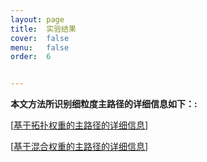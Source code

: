 ```yaml
---
layout: page
title:  实验结果
cover:  false
menu:   false
order:  6


---
```

**本文方法所识别细粒度主路径的详细信息如下：:**

[[基于拓扑权重的主路径的详细信息](https://awesome-patent-mining.github.io/FMPA_RESULT_1/)]


[[基于混合权重的主路径的详细信息](https://awesome-patent-mining.github.io/FMPA_RESULT_1/)]